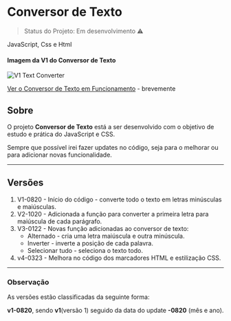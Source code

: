 # Conversor de Texto
> Status do Projeto: Em desenvolvimento :warning:

JavaScript, Css e Html

#### **Imagem da V1 do Conversor de Texto**
![V1 Text Converter](https://github.com/imarcaos/Text-Modification/blob/master/img/conversor-texto-marcaos-v1.png?raw=true "V1 Text Converter")

[Ver o Conversor de Texto em Funcionamento](http://melomarcos.com/text-converter.html) - brevemente

## Sobre

O projeto **Conversor de Texto** está a ser desenvolvido com o objetivo de estudo e prática do JavaScript e CSS.

Sempre que possível irei fazer updates no código, seja para o melhorar ou para adicionar novas funcionalidade.

***
## Versões
1. V1-0820 - Início do código - converte todo o texto em letras minúsculas e maiúsculas.
2. V2-1020 - Adicionada a função para converter a primeira letra para maiúscula de cada parágrafo.
3. V3-0122 - Novas função adicionadas ao conversor de texto:
    - Alternado - cria uma letra maiúscula e outra minúscula.
    - Inverter - inverte a posição de cada palavra.
    - Selecionar tudo - seleciona o texto todo.
4. v4-0323 - Melhora no código dos marcadores HTML e estilização CSS.
***
### Observação
As versões estão classificadas da seguinte forma:

**v1-0820**, sendo  **v1**(versão 1) seguido da data do update **-0820** (mês e ano).


